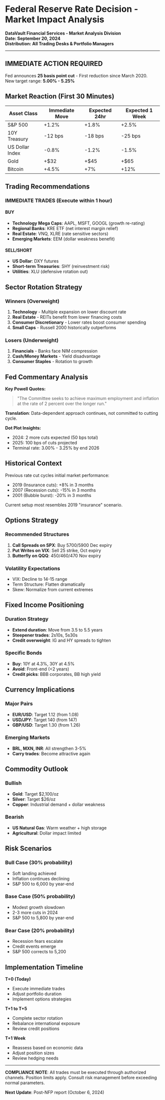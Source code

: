 # Federal Reserve Rate Decision - Market Impact Analysis

**DataVault Financial Services - Market Analysis Division**  
**Date: September 20, 2024**  
**Distribution: All Trading Desks & Portfolio Managers**

---

## IMMEDIATE ACTION REQUIRED

Fed announces **25 basis point cut** - First reduction since March 2020.  
New target range: **5.00% - 5.25%**

## Market Reaction (First 30 Minutes)

| Asset Class | Immediate Move | Expected 24hr | Expected 1 Week |
|------------|---------------|---------------|-----------------|
| S&P 500 | +1.2% | +1.8% | +2.5% |
| 10Y Treasury | -12 bps | -18 bps | -25 bps |
| US Dollar Index | -0.8% | -1.2% | -1.5% |
| Gold | +$32 | +$45 | +$65 |
| Bitcoin | +4.5% | +7% | +12% |

## Trading Recommendations

### IMMEDIATE TRADES (Execute within 1 hour)

#### **BUY**
- **Technology Mega Caps**: AAPL, MSFT, GOOGL (growth re-rating)
- **Regional Banks**: KRE ETF (net interest margin relief)
- **Real Estate**: VNQ, XLRE (rate sensitive sectors)
- **Emerging Markets**: EEM (dollar weakness benefit)

#### **SELL/SHORT**
- **US Dollar**: DXY futures
- **Short-term Treasuries**: SHY (reinvestment risk)
- **Utilities**: XLU (defensive rotation out)

## Sector Rotation Strategy

### Winners (Overweight)
1. **Technology** - Multiple expansion on lower discount rate
2. **Real Estate** - REITs benefit from lower financing costs
3. **Consumer Discretionary** - Lower rates boost consumer spending
4. **Small Caps** - Russell 2000 historically outperforms

### Losers (Underweight)
1. **Financials** - Banks face NIM compression
2. **Cash/Money Markets** - Yield disadvantage
3. **Consumer Staples** - Rotation to growth

## Fed Commentary Analysis

**Key Powell Quotes:**
> "The Committee seeks to achieve maximum employment and inflation at the rate of 2 percent over the longer run."

**Translation**: Data-dependent approach continues, not committed to cutting cycle.

**Dot Plot Insights:**
- 2024: 2 more cuts expected (50 bps total)
- 2025: 100 bps of cuts projected
- Terminal rate: 3.00% - 3.25% by end 2026

## Historical Context

Previous rate cut cycles initial market performance:
- 2019 (Insurance cuts): +8% in 3 months
- 2007 (Recession cuts): -15% in 3 months
- 2001 (Bubble burst): -20% in 3 months

Current setup most resembles 2019 "insurance" scenario.

## Options Strategy

### Recommended Structures
1. **Call Spreads on SPX**: Buy 5700/5900 Dec expiry
2. **Put Writes on VIX**: Sell 25 strike, Oct expiry
3. **Butterfly on QQQ**: 450/460/470 Nov expiry

### Volatility Expectations
- VIX: Decline to 14-15 range
- Term Structure: Flatten dramatically
- Skew: Normalize from current extremes

## Fixed Income Positioning

### Duration Strategy
- **Extend duration**: Move from 3.5 to 5.5 years
- **Steepener trades**: 2s10s, 5s30s
- **Credit overweight**: IG and HY spreads to tighten

### Specific Bonds
- **Buy**: 10Y at 4.3%, 30Y at 4.5%
- **Avoid**: Front-end (<2 years)
- **Credit picks**: BBB corporates, BB high yield

## Currency Implications

### Major Pairs
- **EUR/USD**: Target 1.12 (from 1.08)
- **USD/JPY**: Target 140 (from 147)
- **GBP/USD**: Target 1.30 (from 1.26)

### Emerging Markets
- **BRL, MXN, INR**: All strengthen 3-5%
- **Carry trades**: Become attractive again

## Commodity Outlook

### Bullish
- **Gold**: Target $2,100/oz
- **Silver**: Target $26/oz
- **Copper**: Industrial demand + dollar weakness

### Bearish
- **US Natural Gas**: Warm weather + high storage
- **Agricultural**: Dollar impact limited

## Risk Scenarios

### Bull Case (30% probability)
- Soft landing achieved
- Inflation continues declining
- S&P 500 to 6,000 by year-end

### Base Case (50% probability)
- Modest growth slowdown
- 2-3 more cuts in 2024
- S&P 500 to 5,800 by year-end

### Bear Case (20% probability)
- Recession fears escalate
- Credit events emerge
- S&P 500 corrects to 5,200

## Implementation Timeline

**T+0 (Today)**
- Execute immediate trades
- Adjust portfolio duration
- Implement options strategies

**T+1 to T+5**
- Complete sector rotation
- Rebalance international exposure
- Review credit positions

**T+1 Week**
- Reassess based on economic data
- Adjust position sizes
- Review hedging needs

---

**COMPLIANCE NOTE**: All trades must be executed through authorized channels. Position limits apply. Consult risk management before exceeding normal parameters.

**Next Update**: Post-NFP report (October 6, 2024)